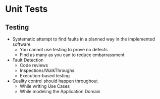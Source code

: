 # Unit Tests

## Testing

- Systematic attempt to find faults in a planned way in the implemented software
  - You cannot use testing to prove no defects
  - Find as many as you can to reduce embarrassment
- Fault Detection
  - Code reviews
  - Inspections/WalkThroughs
  - Execution-based testing
- Quality control should happen throughout
  - While writing Use Cases
  - While modeling the Application Domain

